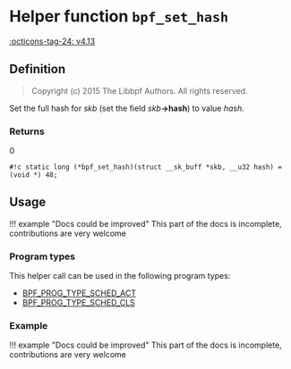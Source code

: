 # Helper function `bpf_set_hash`

<!-- [FEATURE_TAG](bpf_set_hash) -->
[:octicons-tag-24: v4.13](https://github.com/torvalds/linux/commit/ded092cd73c2c56a394b936f86897f29b2e131c0)
<!-- [/FEATURE_TAG] -->

## Definition

> Copyright (c) 2015 The Libbpf Authors. All rights reserved.


<!-- [HELPER_FUNC_DEF] -->
Set the full hash for _skb_ (set the field _skb_**->hash**) to value _hash_.

### Returns

0

`#!c static long (*bpf_set_hash)(struct __sk_buff *skb, __u32 hash) = (void *) 48;`
<!-- [/HELPER_FUNC_DEF] -->

## Usage

!!! example "Docs could be improved"
    This part of the docs is incomplete, contributions are very welcome

### Program types

This helper call can be used in the following program types:

<!-- DO NOT EDIT MANUALLY -->
<!-- [HELPER_FUNC_PROG_REF] -->
 * [BPF_PROG_TYPE_SCHED_ACT](../program-type/BPF_PROG_TYPE_SCHED_ACT.md)
 * [BPF_PROG_TYPE_SCHED_CLS](../program-type/BPF_PROG_TYPE_SCHED_CLS.md)
<!-- [/HELPER_FUNC_PROG_REF] -->

### Example

!!! example "Docs could be improved"
    This part of the docs is incomplete, contributions are very welcome
